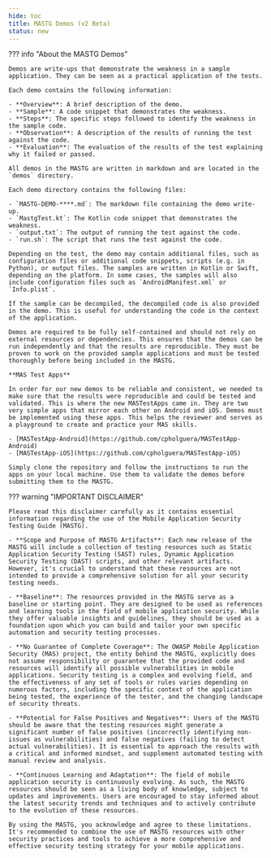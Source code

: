 ```yaml
---
hide: toc
title: MASTG Demos (v2 Beta)
status: new
---
```


??? info "About the MASTG Demos"

    Demos are write-ups that demonstrate the weakness in a sample application. They can be seen as a practical application of the tests.

    Each demo contains the following information:

    - **Overview**: A brief description of the demo.
    - **Sample**: A code snippet that demonstrates the weakness.
    - **Steps**: The specific steps followed to identify the weakness in the sample code.
    - **Observation**: A description of the results of running the test against the code.
    - **Evaluation**: The evaluation of the results of the test explaining why it failed or passed.

    All demos in the MASTG are written in markdown and are located in the `demos` directory.

    Each demo directory contains the following files:

    - `MASTG-DEMO-****.md`: The markdown file containing the demo write-up.
    - `MastgTest.kt`: The Kotlin code snippet that demonstrates the weakness.
    - `output.txt`: The output of running the test against the code.
    - `run.sh`: The script that runs the test against the code.

    Depending on the test, the demo may contain additional files, such as configuration files or additional code snippets, scripts (e.g. in Python), or output files. The samples are written in Kotlin or Swift, depending on the platform. In some cases, the samples will also include configuration files such as `AndroidManifest.xml` or `Info.plist`.

    If the sample can be decompiled, the decompiled code is also provided in the demo. This is useful for understanding the code in the context of the application.

    Demos are required to be fully self-contained and should not rely on external resources or dependencies. This ensures that the demos can be run independently and that the results are reproducible. They must be proven to work on the provided sample applications and must be tested thoroughly before being included in the MASTG.

    **MAS Test Apps**

    In order for our new demos to be reliable and consistent, we needed to make sure that the results were reproducible and could be tested and validated. This is where the new MASTestApps came in. They are two very simple apps that mirror each other on Android and iOS. Demos must be implemented using these apps. This helps the reviewer and serves as a playground to create and practice your MAS skills.

    - [MASTestApp-Android](https://github.com/cpholguera/MASTestApp-Android)
    - [MASTestApp-iOS](https://github.com/cpholguera/MASTestApp-iOS)

    Simply clone the repository and follow the instructions to run the apps on your local machine. Use them to validate the demos before submitting them to the MASTG.

??? warning "IMPORTANT DISCLAIMER"

    Please read this disclaimer carefully as it contains essential information regarding the use of the Mobile Application Security Testing Guide (MASTG).

    - **Scope and Purpose of MASTG Artifacts**: Each new release of the MASTG will include a collection of testing resources such as Static Application Security Testing (SAST) rules, Dynamic Application Security Testing (DAST) scripts, and other relevant artifacts. However, it's crucial to understand that these resources are not intended to provide a comprehensive solution for all your security testing needs.

    - **Baseline**: The resources provided in the MASTG serve as a baseline or starting point. They are designed to be used as references and learning tools in the field of mobile application security. While they offer valuable insights and guidelines, they should be used as a foundation upon which you can build and tailor your own specific automation and security testing processes.

    - **No Guarantee of Complete Coverage**: The OWASP Mobile Application Security (MAS) project, the entity behind the MASTG, explicitly does not assume responsibility or guarantee that the provided code and resources will identify all possible vulnerabilities in mobile applications. Security testing is a complex and evolving field, and the effectiveness of any set of tools or rules varies depending on numerous factors, including the specific context of the application being tested, the experience of the tester, and the changing landscape of security threats.

    - **Potential for False Positives and Negatives**: Users of the MASTG should be aware that the testing resources might generate a significant number of false positives (incorrectly identifying non-issues as vulnerabilities) and false negatives (failing to detect actual vulnerabilities). It is essential to approach the results with a critical and informed mindset, and supplement automated testing with manual review and analysis.

    - **Continuous Learning and Adaptation**: The field of mobile application security is continuously evolving. As such, the MASTG resources should be seen as a living body of knowledge, subject to updates and improvements. Users are encouraged to stay informed about the latest security trends and techniques and to actively contribute to the evolution of these resources.

    By using the MASTG, you acknowledge and agree to these limitations. It's recommended to combine the use of MASTG resources with other security practices and tools to achieve a more comprehensive and effective security testing strategy for your mobile applications.
